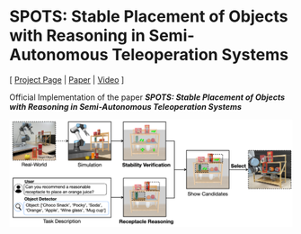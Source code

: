 # SPOTS: Stable Placement of Objects with Reasoning in Semi-Autonomous Teleoperation Systems

[ [Project Page](https://joonhyung-lee.github.io/spots/) | [Paper](https://arxiv.org/abs/2309.13937) | [Video](https://joonhyung-lee.github.io/spots/) ]

Official Implementation of the paper ***SPOTS: Stable Placement of Objects with Reasoning in Semi-Autonomous Teleoperation Systems***

![fig_overview](https://github.com/joonhyung-lee/spots/raw/github-page/assets/images/fig_overview.png)
